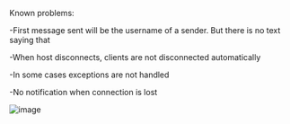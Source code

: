 Known problems:

-First message sent will be the username of a sender. But there is no text saying that

-When host disconnects, clients are not disconnected automatically

-In some cases exceptions are not handled

-No notification when connection is lost


![image](https://github.com/SilentCoast/ChatTCP/assets/94042423/9d34da89-9085-46d4-b1c1-8be8bbc9b4a0)
